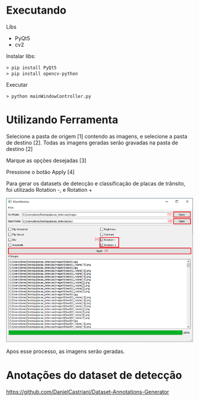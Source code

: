 # Executando
Libs
<ul>
<li> PyQt5 </li>
<li> cv2 </li>
</ul>

Instalar libs:

```
> pip install PyQt5
> pip install opencv-python
```

Executar

```
> python mainWindowController.py
```

# Utilizando Ferramenta

<p> Selecione a pasta de origem [1] contendo as imagens, e selecione a pasta de destino [2]. Todas as imagens geradas serão gravadas na pasta de destino [2]</p>


<p> Marque as opções desejadas [3]</p>

<p> Pressione o botão Apply [4]</p>

<p> Para gerar os datasets de detecção e classificação de placas de trânsito, foi utilizado Rotation -, e Rotation +</p>

![Passos](./.readme/Passo1.png)

Apos esse processo, as imagens serão geradas.

# Anotações do dataset de detecção
https://github.com/DanielCastriani/Dataset-Annotations-Generator